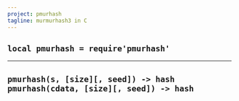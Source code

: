 ```yaml
---
project: pmurhash
tagline: murmurhash3 in C
---
```


## `local pmurhash = require'pmurhash'`

---------------------------------------------
`pmurhash(s, [size][, seed]) -> hash`
`pmurhash(cdata, [size][, seed]) -> hash`
---------------------------------------------

